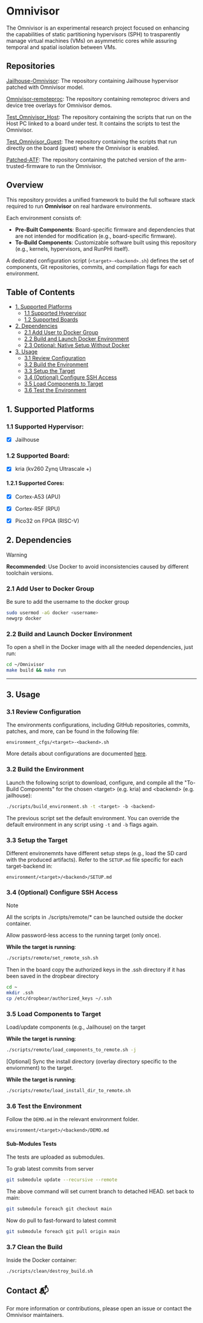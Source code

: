 # Omnivisor
The Omnivisor is an experimental research project focused on enhancing the capabilities of static partitioning hypervisors (SPH) to trasparently manage virtual machines (VMs) on asymmetric cores while assuring temporal and spatial isolation between VMs.

## Repositories
[Jailhouse-Omnivisor](https://github.com/DanieleOttaviano/jailhouse): The repository containing Jailhouse hypervisor patched with Omnivisor model.

[Omnivisor-remoteproc](https://github.com/DanieleOttaviano/omnv_rproc): The repository containing remoteproc drivers and device tree overlays for Omnivisor demos.

[Test_Omnivisor_Host](https://github.com/DanieleOttaviano/test_omnivisor_host): The repository containing the scripts that run on the Host PC linked to a board under test. It contains the scripts to test the Omnivisor.

[Test_Omnivisor_Guest](https://github.com/DanieleOttaviano/test_omnivisor_guest): The repository containing the scripts that run directly on the board (guest) where the Omnivisor is enabled.

[Patched-ATF](https://github.com/DanieleOttaviano/arm-trusted-firmware): The repository containing the patched version of the arm-trusted-firmware to run the Omnivisor.

## Overview

This repository provides a unified framework to build the full software stack required to run **Omnivisor** on real hardware environments.

Each environment consists of:
- **Pre-Built Components**: Board-specific firmware and dependencies that are not intended for modification (e.g., board-specific firmware).
- **To-Build Components**: Customizable software built using this repository (e.g., kernels, hypervisors, and RunPHI itself).

A dedicated configuration script (`<target>-<backend>.sh`) defines the set of components, Git repositories, commits, and compilation flags for each environment.

## Table of Contents

- [1. Supported Platforms](#1-supported-platforms)
  - [1.1 Supported Hypervisor](#11-supported-hypervisor)
  - [1.2 Supported Boards](#12-supported-board)
- [2. Dependencies](#2-dependencies)
  - [2.1 Add User to Docker Group](#21-add-user-to-docker-group)
  - [2.2 Build and Launch Docker Environment](#22-build-and-launch-docker-environment)
  - [2.3 Optional: Native Setup Without Docker](#23-optional-native-setup-without-docker-not-recommended)
- [3. Usage](#3-usage)
  - [3.1 Review Configuration](#31-review-configuration)
  - [3.2 Build the Environment](#32-build-the-environment)
  - [3.3 Setup the Target](#33-setup-the-target)
  - [3.4 (Optional) Configure SSH Access](#34-optional-configure-ssh-access)
  - [3.5 Load Components to Target](#35-load-components-to-target)
  - [3.6 Test the Environment](#36-test-the-environment)

## 1. Supported Platforms

### 1.1 Supported Hypervisor:
- [x] Jailhouse

### 1.2 Supported Board:
- [x] kria (kv260 Zynq Ultrascale +)

#### 1.2.1 Supported Cores:
- [x] Cortex-A53 (APU)
- [x] Cortex-R5F (RPU)
- [x] Pico32 on FPGA (RISC-V)


## 2. Dependencies

> [!WARNING]
> **Recommended**: Use Docker to avoid inconsistencies caused by different toolchain versions.

### 2.1 Add User to Docker Group
Be sure to add the username to the docker group

```bash
sudo usermod -aG docker <username>
newgrp docker
```

### 2.2 Build and Launch Docker Environment
To open a shell in the Docker image with all the needed dependencies, just run:

```bash
cd ~/Omnivisor
make build && make run
```

---

## 3. Usage

### 3.1 Review Configuration

The environments configurations, including GitHub repositories, commits, patches, and more, can be found in the following file: 
```
environment_cfgs/<target>-<backend>.sh
```

More details about configurations are documented [here](documentation/environment_cfgs.md).


### 3.2 Build the Environment
Launch the following script to download, configure, and compile all the "To-Build Components" for the chosen \<target\> (e.g. kria) and \<backend\> (e.g. jailhouse):

```bash
./scripts/build_environment.sh -t <target> -b <backend>
```

The previous script set the default environment.  You can override the default environment in any script using `-t` and `-b` flags again.


### 3.3 Setup the Target

Different environemnts have different setup steps (e.g., load the SD card with the produced artifacts).
Refer to the `SETUP.md` file specific for each target-backend in:

```
environment/<target>/<backend>/SETUP.md
```

### 3.4 (Optional) Configure SSH Access

> [!NOTE]
> All the scripts in ./scripts/remote/* can be launched outside the docker container.

Allow password-less access to the running target (only once).

**While the target is running**:

```bash
./scripts/remote/set_remote_ssh.sh
```

Then in the board copy the authorized keys in the .ssh directory if it has been saved in the dropbear directory

```bash
cd ~
mkdir .ssh
cp /etc/dropbear/authorized_keys ~/.ssh
```

### 3.5 Load Components to Target

Load/update components (e.g., Jailhouse) on the target

**While the target is running**:
```bash
./scripts/remote/load_components_to_remote.sh -j
```

[Optional] Sync the install directory (overlay directory specific to the enviornment) to the target.

**While the target is running**:
```bash
./scripts/remote/load_install_dir_to_remote.sh
```

### 3.6 Test the Environment

Follow the `DEMO.md` in the relevant environment folder.

```
environment/<target>/<backend>/DEMO.md
```

#### Sub-Modules Tests
The tests are uploaded as submodules.

To grab latest commits from server

```bash
git submodule update --recursive --remote
```

The above command will set current branch to detached HEAD. set back to main:

```bash
git submodule foreach git checkout main
```

Now do pull to fast-forward to latest commit

```bash
git submodule foreach git pull origin main
```

### 3.7 Clean the Build

Inside the Docker container:

```bash
./scripts/clean/destroy_build.sh
```

## Contact 📬 

For more information or contributions, please open an issue or contact the Omnivisor maintainers.